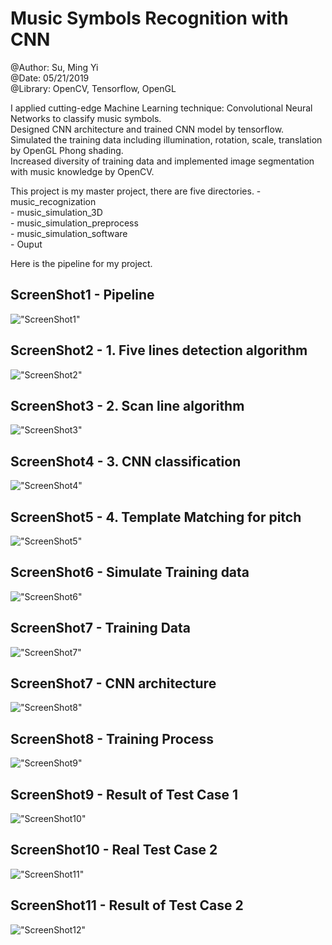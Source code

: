 # Music Symbols Recognition with CNN

@Author: Su, Ming Yi <br />
@Date: 05/21/2019 <br />
@Library: OpenCV, Tensorflow, OpenGL <br />

I applied cutting-edge Machine Learning technique: Convolutional Neural Networks to classify music symbols. </br>
Designed CNN architecture and trained CNN model by tensorflow. </br>
Simulated the training data including illumination, rotation, scale, translation by OpenGL Phong shading. </br>
Increased diversity of training data and implemented image segmentation with music knowledge by OpenCV. </br>

This project is my master project, there are five directories.
	- music_recognization <br />
	- music_simulation_3D <br />
	- music_simulation_preprocess <br />
	- music_simulation_software <br />
	- Ouput <br />





Here is the pipeline for my project. <br/>
## ScreenShot1 - Pipeline
!["ScreenShot1"](https://github.com/bettle123/music_recognization/blob/master/Output/CNN_Information/pipeline.PNG)


## ScreenShot2 - 1. Five lines detection algorithm
!["ScreenShot2"](https://github.com/bettle123/music_recognization/blob/master/Output/Demo1/five_line.jpg)


## ScreenShot3 - 2. Scan line algorithm
!["ScreenShot3"](https://github.com/bettle123/music_recognization/blob/master/Output/Demo1/scan_line.jpg)

## ScreenShot4 - 3. CNN classification
!["ScreenShot4"](https://github.com/bettle123/music_recognization/blob/master/Output/Demo1/result.PNG)

## ScreenShot5 - 4. Template Matching for pitch
!["ScreenShot5"](https://github.com/bettle123/music_recognization/blob/master/Output/Demo1/pitch.jpg)

## ScreenShot6 - Simulate Training data
!["ScreenShot6"](https://github.com/bettle123/music_recognization/blob/master/Output/CNN_Information/OpenGL.PNG)
## ScreenShot7 - Training Data
!["ScreenShot7"](https://github.com/bettle123/music_recognization/blob/master/Output/CNN_Information/TrainingData.PNG)

## ScreenShot7 - CNN architecture
!["ScreenShot8"](https://github.com/bettle123/music_recognization/blob/master/Output/CNN_Information/CNN_architecture.PNG)

## ScreenShot8 - Training Process
!["ScreenShot9"](https://github.com/bettle123/music_recognization/blob/master/Output/CNN_Information/CNN_training.PNG)

## ScreenShot9 - Result of Test Case 1
!["ScreenShot10"](https://github.com/bettle123/music_recognization/blob/master/Output/Demo1/result.PNG)

## ScreenShot10 - Real Test Case 2
!["ScreenShot11"](https://github.com/bettle123/music_recognization/blob/master/Output/Demo2/scan_line.png)

## ScreenShot11 - Result of Test Case 2
!["ScreenShot12"](https://github.com/bettle123/music_recognization/blob/master/Output/Demo2/result.PNG)


